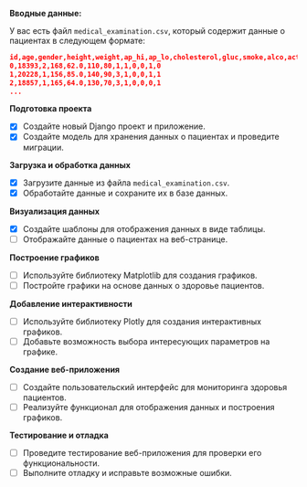 **Вводные данные:**

У вас есть файл `medical_examination.csv`, который содержит данные о пациентах в следующем формате:

```json
id,age,gender,height,weight,ap_hi,ap_lo,cholesterol,gluc,smoke,alco,active,cardio
0,18393,2,168,62.0,110,80,1,1,0,0,1,0
1,20228,1,156,85.0,140,90,3,1,0,0,1,1
2,18857,1,165,64.0,130,70,3,1,0,0,0,1
...
```

**Подготовка проекта**

- [x] Создайте новый Django проект и приложение.
- [x] Создайте модель для хранения данных о пациентах и проведите миграции.

**Загрузка и обработка данных**

- [x] Загрузите данные из файла `medical_examination.csv`.
- [x] Обработайте данные и сохраните их в базе данных.

**Визуализация данных**

- [x] Создайте шаблоны для отображения данных в виде таблицы.
- [ ] Отображайте данные о пациентах на веб-странице.

**Построение графиков**

- [ ] Используйте библиотеку Matplotlib для создания графиков.
- [ ] Постройте графики на основе данных о здоровье пациентов.

**Добавление интерактивности**

- [ ] Используйте библиотеку Plotly для создания интерактивных графиков.
- [ ] Добавьте возможность выбора интересующих параметров на графике.

**Создание веб-приложения**

- [ ] Создайте пользовательский интерфейс для мониторинга здоровья пациентов.
- [ ] Реализуйте функционал для отображения данных и построения графиков.

**Тестирование и отладка**

- [ ] Проведите тестирование веб-приложения для проверки его функциональности.
- [ ] Выполните отладку и исправьте возможные ошибки.
